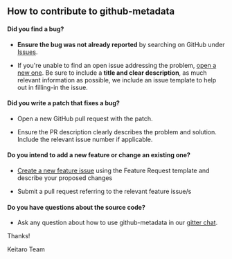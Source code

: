 ## How to contribute to github-metadata

#### **Did you find a bug?**

* **Ensure the bug was not already reported** by searching on GitHub under [Issues](https://github.com/keitaroinc/github-metadata/issues).

* If you're unable to find an open issue addressing the problem, [open a new one](https://github.com/keitaroinc/github-metadata/issues/new). Be sure to include a **title and clear description**, as much relevant information as possible, we include an issue template to help out in filling-in the issue.

#### **Did you write a patch that fixes a bug?**

* Open a new GitHub pull request with the patch.

* Ensure the PR description clearly describes the problem and solution. Include the relevant issue number if applicable.

#### **Do you intend to add a new feature or change an existing one?**

* [Create a new feature issue](https://github.com/keitaroinc/github-metadata/issues/new) using the Feature Request template and describe your proposed changes

* Submit a pull request referring to the relevant feature issue/s

#### **Do you have questions about the source code?**

* Ask any question about how to use github-metadata in our [gitter chat](https://gitter.im/keitaroinc/ckan).

Thanks!

Keitaro Team
